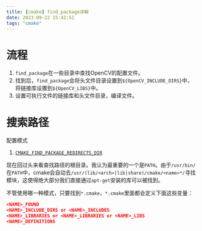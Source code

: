 ```yaml
---
title: [cmake] find_package详解
date: 2023-09-22 15:42:51
tags: "cmake"
---
```


# 流程



1. `find_package`在一些目录中查找OpenCV的配置文件。
2. 找到后，`find_package`会将头文件目录设置到`${OpenCV_INCLUDE_DIRS}`中，将链接库设置到`${OpenCV_LIBS}`中。
3. 设置可执行文件的链接库和头文件目录，编译文件。

# 搜索路径

配置模式

1. [`CMAKE_FIND_PACKAGE_REDIRECTS_DIR`](https://cmake.org/cmake/help/latest/variable/CMAKE_FIND_PACKAGE_REDIRECTS_DIR.html#variable:CMAKE_FIND_PACKAGE_REDIRECTS_DIR)





现在回过头来看查找路径的根目录。我认为最重要的一个是`PATH`。由于`/usr/bin/`在`PATH`中，cmake会自动去`/usr/(lib/<arch>|lib|share)/cmake/<name>*/`寻找模块，这使得绝大部分我们直接通过`apt-get`安装的库可以被找到。



不管使用哪一种模式，只要找到`*.cmake`，`*.cmake`里面都会定义下面这些变量：

```cmake
<NAME>_FOUND
<NAME>_INCLUDE_DIRS or <NAME>_INCLUDES
<NAME>_LIBRARIES or <NAME>_LIBRARIES or <NAME>_LIBS
<NAME>_DEFINITIONS
```

